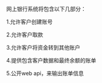 网上银行系统将包含以下几部分：

  1.允许客户创建账号
  
  2.允许客户取款
  
  3.允许客户将资金转到其他账户
  
  4.提供包含客户数据和最终余额的账单
  
  5.公开web api，来输出账单信息
